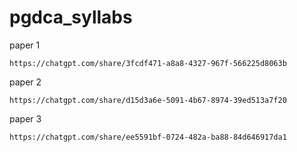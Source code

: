 # pgdca_syllabs

paper 1 
```
https://chatgpt.com/share/3fcdf471-a8a8-4327-967f-566225d8063b
```
paper 2
```
https://chatgpt.com/share/d15d3a6e-5091-4b67-8974-39ed513a7f20
```
paper 3
```
https://chatgpt.com/share/ee5591bf-0724-482a-ba88-84d646917da1
```
